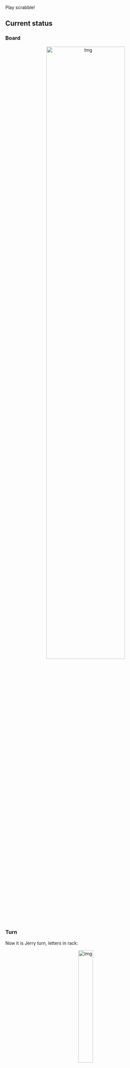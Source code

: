 
Play scrabble!
## Current status
### Board
<p align="center">
<img src="https://raw.githubusercontent.com/radosz99/radosz99/main/board.png" width=70% alt="Img"/>
    </p>
    
### Turn
Now it is Jerry turn, letters in rack:
<p align="center">
<img src="https://raw.githubusercontent.com/radosz99/radosz99/main/rack.png" width=30% alt="Img"/>
</p>

### Game score
| Id | Player name | Points |
  | - | - | - |  
|0 | Tom | 32
|1 | Jerry | 0
## Make the move
Make the move and insert the letters by creating an [issue](https://github.com/radosz99/radosz99/issues/new?title=scrabble%7Cmove%7C7%3AA%3ARIDE&body=Just+push+%27Submit+new+issue%27+or+update+with+your+move.) according to the rules or...

## Possibly best moves  
Are you sure? :smiling_imp: :smiling_imp: :smiling_imp:
<details>
  <summary>Spoiler warning!</summary>
  
  | Id | Move | Issue link | Points |
  | - | - | - | - |  
|1| J:5:jedi | [scrabble&#124;move&#124;J:5:jedi](https://github.com/radosz99/radosz99/issues/new?title=scrabble%7Cmove%7CJ%3A5%3Ajedi&body=Just+push+%27Submit+new+issue%27+or+update+with+your+move.) | 28 
|2| K:3:jerid | [scrabble&#124;move&#124;K:3:jerid](https://github.com/radosz99/radosz99/issues/new?title=scrabble%7Cmove%7CK%3A3%3Ajerid&body=Just+push+%27Submit+new+issue%27+or+update+with+your+move.) | 26 
|3| L:2:pricey | [scrabble&#124;move&#124;L:2:pricey](https://github.com/radosz99/radosz99/issues/new?title=scrabble%7Cmove%7CL%3A2%3Apricey&body=Just+push+%27Submit+new+issue%27+or+update+with+your+move.) | 26 
|4| L:3:crepy | [scrabble&#124;move&#124;L:3:crepy](https://github.com/radosz99/radosz99/issues/new?title=scrabble%7Cmove%7CL%3A3%3Acrepy&body=Just+push+%27Submit+new+issue%27+or+update+with+your+move.) | 24 
|5| L:3:pricy | [scrabble&#124;move&#124;L:3:pricy](https://github.com/radosz99/radosz99/issues/new?title=scrabble%7Cmove%7CL%3A3%3Apricy&body=Just+push+%27Submit+new+issue%27+or+update+with+your+move.) | 24 
|6| K:4:jird | [scrabble&#124;move&#124;K:4:jird](https://github.com/radosz99/radosz99/issues/new?title=scrabble%7Cmove%7CK%3A4%3Ajird&body=Just+push+%27Submit+new+issue%27+or+update+with+your+move.) | 24 
|7| K:2:priced | [scrabble&#124;move&#124;K:2:priced](https://github.com/radosz99/radosz99/issues/new?title=scrabble%7Cmove%7CK%3A2%3Apriced&body=Just+push+%27Submit+new+issue%27+or+update+with+your+move.) | 22 
|8| K:2:percid | [scrabble&#124;move&#124;K:2:percid](https://github.com/radosz99/radosz99/issues/new?title=scrabble%7Cmove%7CK%3A2%3Apercid&body=Just+push+%27Submit+new+issue%27+or+update+with+your+move.) | 22 
|9| L:3:ricey | [scrabble&#124;move&#124;L:3:ricey](https://github.com/radosz99/radosz99/issues/new?title=scrabble%7Cmove%7CL%3A3%3Aricey&body=Just+push+%27Submit+new+issue%27+or+update+with+your+move.) | 20 
|10| H:5:jimpier | [scrabble&#124;move&#124;H:5:jimpier](https://github.com/radosz99/radosz99/issues/new?title=scrabble%7Cmove%7CH%3A5%3Ajimpier&body=Just+push+%27Submit+new+issue%27+or+update+with+your+move.) | 19 
</details>
    
## Latest moves

| Id | Type | Move / Letters to replace | Created words / New letters | Date | Points | Player | Who |
| - | - | - | - | - | - | - | - |
|0| INSERT | 7:H:middy | ['MIDDY'] | 11/27/2022, 00:24:54 | 32 | Tom | [radosz99](github.com/radosz99) |